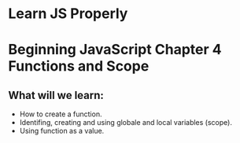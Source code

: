 Learn JS Properly
===

# Beginning JavaScript Chapter 4 Functions and Scope
## What will we learn:
- How to create a function.
- Identifing, creating and using globale and local variables (scope).
- Using function as a value.

## 
